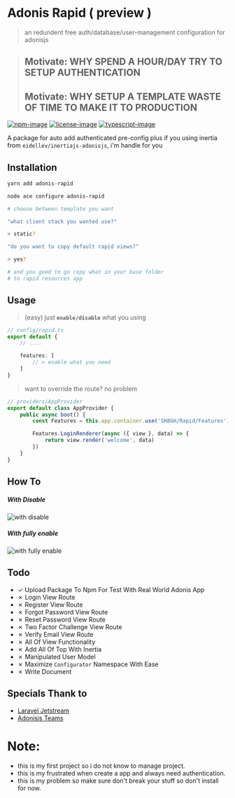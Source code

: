 # Adonis Rapid ( preview )
> an redundent free auth/database/user-management configuration for adonisjs

> ## Motivate: WHY SPEND A HOUR/DAY TRY TO SETUP AUTHENTICATION
> ## Motivate: WHY SETUP A TEMPLATE WASTE OF TIME TO MAKE IT TO PRODUCTION

[![npm-image]][npm-url] [![license-image]][license-url] [![typescript-image]][typescript-url]

A package for auto add authenticated pre-config plus if you using inertia from `eidellev/inertiajs-adonisjs`, i'm handle for you

## Installation

```bash
yarn add adonis-rapid

node ace configure adonis-rapid

# choose between template you want

"what client stack you wanted use?"

> static?

"do you want to copy default rapid views?"

> yes?

# and you good to go copy what in your base folder
# to rapid resources app

```

## Usage

> (easy) just **`enable/disable`** what you using

```ts
// config/rapid.ts
export default {
    // ....

    features: [
        // > enable what you need
    ]
}
```

> want to override the route? no problem

```ts
// providers/AppProvider
export default class AppProvider {
    public async boot() {
        const Features = this.app.container.use('SH8GH/Rapid/Features')

        Features.LoginRenderer(async ({ view }, data) => {
            return view.render('welcome', data)
        })
    }
}


```
## How To

##### With Disable
![with disable](https://raw.githubusercontent.com/SH8GH/adonis-rapid/dev-cjs/image/disable-something.png)

##### With fully enable
![with fully enable](https://raw.githubusercontent.com/SH8GH/adonis-rapid/dev-cjs/image/fully-enable.png)

## Todo
- &check; Upload Package To Npm For Test With Real World Adonis App
- &cross; Login View Route
- &cross; Register View Route
- &cross; Forgot Password View Route
- &cross; Reset Password View Route
- &cross; Two Factor Challenge View Route
- &cross; Verify Email View Route
- &cross; All Of View Functionality
- &cross; Add All Of Top With Inertia
- &cross; Manipulated User Model
- &cross; Maximize `Configurator` Namespace With Ease
- &cross; Write Document

## Specials Thank to

- [Laravel Jetstream](https://jetstream.laravel.com/)
- [Adonisjs Teams](https://adonisjs.com/)

# Note: 
- this is my first project so i do not know to manage project.
- this is my frustrated when create a app and always need authentication.
- this is my problem so make sure don't break your stuff so don't install for now.

[npm-image]: https://img.shields.io/npm/v/adonis-rapid.svg?style=for-the-badge&logo=npm
[npm-url]: https://npmjs.org/package/adonis-rapid "npm"

[license-image]: https://img.shields.io/npm/l/adonis-rapid?color=blueviolet&style=for-the-badge
[license-url]: LICENSE.md "license"

[typescript-image]: https://img.shields.io/badge/Typescript-294E80.svg?style=for-the-badge&logo=typescript
[typescript-url]:  "typescript"
